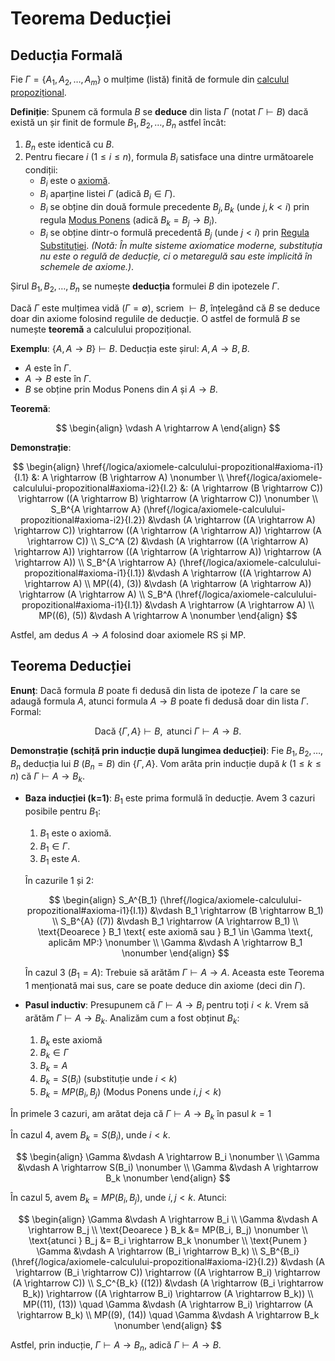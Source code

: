 # Teorema Deducției

## Deducția Formală

Fie $\Gamma = \{A_1, A_2, \ldots, A_m\}$ o mulțime (listă) finită de formule din [calculul propozițional](./calculul-propozitiilor.md).

**Definiție**: Spunem că formula $B$ se **deduce** din lista $\Gamma$ (notat $\Gamma \vdash B$) dacă există un șir finit de formule $B_1, B_2, \ldots, B_n$ astfel încât:

1.  $B_n$ este identică cu $B$.
2.  Pentru fiecare $i$ ($1 \le i \le n$), formula $B_i$ satisface una dintre următoarele condiții:
    - $B_i$ este o [axiomă](./axiomele-calculului-propozitional.md).
    - $B_i$ aparține listei $\Gamma$ (adică $B_i \in \Gamma$).
    - $B_i$ se obține din două formule precedente $B_j, B_k$ (unde $j, k < i$) prin regula [Modus Ponens](./calculul-propozitiilor.md#2-modus-ponens-mp) (adică $B_k = B_j \rightarrow B_i$).
    - $B_i$ se obține dintr-o formulă precedentă $B_j$ (unde $j < i$) prin [Regula Substituției](./calculul-propozitiilor.md#1-regula-substituției-rs). _(Notă: În multe sisteme axiomatice moderne, substituția nu este o regulă de deducție, ci o metaregulă sau este implicită în schemele de axiome.)_.

Șirul $B_1, B_2, \ldots, B_n$ se numește **deducția** formulei $B$ din ipotezele $\Gamma$.

Dacă $\Gamma$ este mulțimea vidă ($\Gamma = \emptyset$), scriem $\vdash B$, înțelegând că $B$ se deduce doar din axiome folosind regulile de deducție. O astfel de formulă $B$ se numește **teoremă** a calculului propozițional.

**Exemplu**: $\{A, A \rightarrow B\} \vdash B$. Deducția este șirul: $A, A \rightarrow B, B$.

- $A$ este în $\Gamma$.
- $A \rightarrow B$ este în $\Gamma$.
- $B$ se obține prin Modus Ponens din $A$ și $A \rightarrow B$.

**Teoremă**:

<div id="a-implica-a">

$$
\begin{align}
  \vdash A \rightarrow A
\end{align}
$$

</div>

**Demonstrație**:

$$
\begin{align}
  \href{/logica/axiomele-calculului-propozitional#axioma-i1}{I.1}
  &:
  A \rightarrow (B \rightarrow A)
  \nonumber \\
  \href{/logica/axiomele-calculului-propozitional#axioma-i2}{I.2}
  &:
  (A \rightarrow (B \rightarrow C)) \rightarrow ((A \rightarrow B) \rightarrow (A \rightarrow C))
  \nonumber \\
  S_B^{A \rightarrow A}
  (\href{/logica/axiomele-calculului-propozitional#axioma-i2}{I.2})
  &\vdash
  (A \rightarrow ((A \rightarrow A) \rightarrow C))
  \rightarrow
  ((A \rightarrow (A \rightarrow A)) \rightarrow (A \rightarrow C))
  \\
  S_C^A
  (2)
  &\vdash
  (A \rightarrow ((A \rightarrow A) \rightarrow A))
  \rightarrow
  ((A \rightarrow (A \rightarrow A)) \rightarrow (A \rightarrow A))
  \\
  S_B^{A \rightarrow A}
  (\href{/logica/axiomele-calculului-propozitional#axioma-i1}{I.1})
  &\vdash
  A \rightarrow ((A \rightarrow A) \rightarrow A)
  \\
  MP((4), (3))
  &\vdash
  (A \rightarrow (A \rightarrow A)) \rightarrow (A \rightarrow A)
  \\
  S_B^A
  (\href{/logica/axiomele-calculului-propozitional#axioma-i1}{I.1})
  &\vdash
  A \rightarrow (A \rightarrow A)
  \\
  MP((6), (5))
  &\vdash
  A \rightarrow A
  \nonumber
\end{align}
$$

Astfel, am dedus $A \rightarrow A$ folosind doar axiomele RS și MP.

## Teorema Deducției

**Enunț**: Dacă formula $B$ poate fi dedusă din lista de ipoteze $\Gamma$ la care se adaugă formula $A$, atunci formula $A \rightarrow B$ poate fi dedusă doar din lista $\Gamma$.
Formal:

$$
\text{Dacă } \{\Gamma, A\} \vdash B, \text{ atunci } \Gamma \vdash A \rightarrow B.
$$

**Demonstrație (schiță prin inducție după lungimea deducției)**:
Fie $B_1, B_2, \ldots, B_n$ deducția lui $B$ ($B_n=B$) din $\{\Gamma, A\}$. Vom arăta prin inducție după $k$ ($1 \le k \le n$) că $\Gamma \vdash A \rightarrow B_k$.

- **Baza inducției (k=1)**: $B_1$ este prima formulă în deducție. Avem 3 cazuri posibile pentru $B_1$:

  1.  $B_1$ este o axiomă.
  2.  $B_1 \in \Gamma$.
  3.  $B_1$ este $A$.

  În cazurile 1 și 2:

  $$
  \begin{align}
    S_A^{B_1}
    (\href{/logica/axiomele-calculului-propozitional#axioma-i1}{I.1})
    &\vdash
    B_1 \rightarrow (B \rightarrow B_1)
    \\
    S_B^{A}
    ((7))
    &\vdash
    B_1 \rightarrow (A \rightarrow B_1)
    \\
    \text{Deoarece } B_1 \text{ este axiomă sau } B_1 \in \Gamma \text{, aplicăm MP:}
    \nonumber \\
    \Gamma
    &\vdash
    A \rightarrow B_1
    \nonumber
  \end{align}
  $$

  În cazul 3 ($B_1 = A$): Trebuie să arătăm $\Gamma \vdash A \rightarrow A$. Aceasta este Teorema 1 menționată mai sus, care se poate deduce din axiome (deci din $\Gamma$).

- **Pasul inductiv**: Presupunem că $\Gamma \vdash A \rightarrow B_i$ pentru toți $i < k$. Vrem să arătăm $\Gamma \vdash A \rightarrow B_k$. Analizăm cum a fost obținut $B_k$:

  1. $B_k$ este axiomă
  2. $B_k \in \Gamma$
  3. $B_k = A$
  4. $B_k = S (B_i)$ (substituție unde $i < k$)
  5. $B_k = MP(B_i, B_j)$ (Modus Ponens unde $i, j < k$)

În primele 3 cazuri, am arătat deja că $\Gamma \vdash A \rightarrow B_k$ în pasul $k=1$

În cazul 4, avem $B_k = S(B_i)$, unde $i < k$.

$$
\begin{align}
  \Gamma
  &\vdash
  A \rightarrow B_i
  \nonumber \\
  \Gamma
  &\vdash
  A \rightarrow S(B_i)
  \nonumber \\
  \Gamma
  &\vdash
  A \rightarrow B_k
  \nonumber
\end{align}
$$

În cazul 5, avem $B_k = MP(B_i, B_j)$, unde $i, j < k$. Atunci:

$$
\begin{align}
  \Gamma
  &\vdash
  A \rightarrow B_i
  \\
  \Gamma
  &\vdash
  A \rightarrow B_j
  \\
  \text{Deoarece } B_k
  &=
  MP(B_i, B_j)
  \nonumber \\
  \text{atunci }
  B_j
  &=
  B_i \rightarrow B_k
  \nonumber \\
  \text{Punem }
  \Gamma
  &\vdash
  A \rightarrow (B_i \rightarrow B_k)
  \\
  S_B^{B_i}
  (\href{/logica/axiomele-calculului-propozitional#axioma-i2}{I.2})
  &\vdash
  (A \rightarrow (B_i \rightarrow C)) \rightarrow ((A \rightarrow B_i) \rightarrow (A \rightarrow C))
  \\
  S_C^{B_k}
  ((12))
  &\vdash
  (A \rightarrow (B_i \rightarrow B_k)) \rightarrow ((A \rightarrow B_i) \rightarrow (A \rightarrow B_k))
  \\
  MP((11), (13)) \quad
  \Gamma
  &\vdash
  (A \rightarrow B_i) \rightarrow (A \rightarrow B_k)
  \\
  MP((9), (14)) \quad
  \Gamma
  &\vdash
  A \rightarrow B_k
  \nonumber
\end{align}
$$

Astfel, prin inducție, $\Gamma \vdash A \rightarrow B_n$, adică $\Gamma \vdash A \rightarrow B$.

